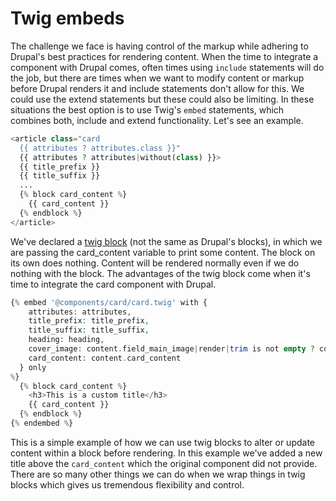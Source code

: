 # Twig embeds

The challenge we face is having control of the markup while adhering to Drupal's best practices for rendering content. When the time to integrate a component with Drupal comes, often times using `include` statements will do the job, but there are times when we want to modify content or markup before Drupal renders it and include statements don't allow for this. We could use the extend statements but these could also be limiting. In these situations the best option is to use Twig's `embed` statements, which combines both, include and extend functionality. Let's see an example.

```php
<article class="card
  {{ attributes ? attributes.class }}"
  {{ attributes ? attributes|without(class) }}>
  {{ title_prefix }}
  {{ title_suffix }}
  ...
  {% block card_content %}
    {{ card_content }}
  {% endblock %}
</article>
```

We've declared a [twig block](https://twig.symfony.com/doc/2.x/tags/extends.html) \(not the same as Drupal's blocks\), in which we are passing the card\_content variable to print some content. The block on its own does nothing. Content will be rendered normally even if we do nothing with the block. The advantages of the twig block come when it's time to integrate the card component with Drupal.

```php
{% embed '@components/card/card.twig' with {
    attributes: attributes,
    title_prefix: title_prefix,
    title_suffix: title_suffix,
    heading: heading,
    cover_image: content.field_main_image|render|trim is not empty ? content.field_main_image,
    card_content: content.card_content
  } only
%}
  {% block card_content %}
    <h3>This is a custom title</h3>
    {{ card_content }}
  {% endblock %}
{% endembed %}
```

This is a simple example of how we can use twig blocks to alter or update content within a block before rendering. In this example we've added a new title above the `card_content` which the original component did not provide. There are so many other things we can do when we wrap things in twig blocks which gives us tremendous flexibility and control.

